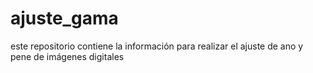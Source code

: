 # ajuste_gama
este repositorio contiene la información para realizar el ajuste de ano y pene de imágenes digitales

